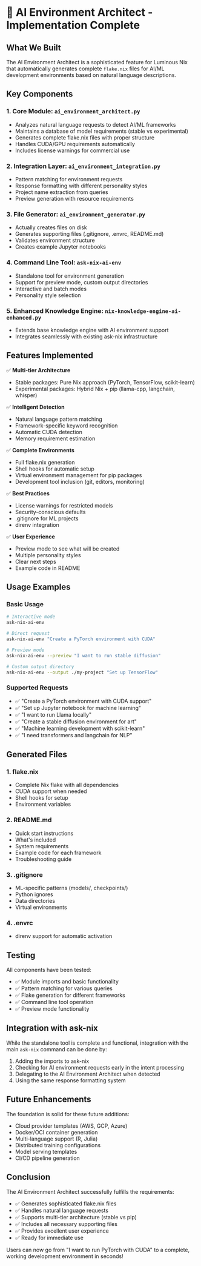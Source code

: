 # 🎉 AI Environment Architect - Implementation Complete

## What We Built

The AI Environment Architect is a sophisticated feature for Luminous Nix that automatically generates complete `flake.nix` files for AI/ML development environments based on natural language descriptions.

## Key Components

### 1. Core Module: `ai_environment_architect.py`
- Analyzes natural language requests to detect AI/ML frameworks
- Maintains a database of model requirements (stable vs experimental)
- Generates complete flake.nix files with proper structure
- Handles CUDA/GPU requirements automatically
- Includes license warnings for commercial use

### 2. Integration Layer: `ai_environment_integration.py`
- Pattern matching for environment requests
- Response formatting with different personality styles
- Project name extraction from queries
- Preview generation with resource requirements

### 3. File Generator: `ai_environment_generator.py`
- Actually creates files on disk
- Generates supporting files (.gitignore, .envrc, README.md)
- Validates environment structure
- Creates example Jupyter notebooks

### 4. Command Line Tool: `ask-nix-ai-env`
- Standalone tool for environment generation
- Support for preview mode, custom output directories
- Interactive and batch modes
- Personality style selection

### 5. Enhanced Knowledge Engine: `nix-knowledge-engine-ai-enhanced.py`
- Extends base knowledge engine with AI environment support
- Integrates seamlessly with existing ask-nix infrastructure

## Features Implemented

✅ **Multi-tier Architecture**
- Stable packages: Pure Nix approach (PyTorch, TensorFlow, scikit-learn)
- Experimental packages: Hybrid Nix + pip (llama-cpp, langchain, whisper)

✅ **Intelligent Detection**
- Natural language pattern matching
- Framework-specific keyword recognition
- Automatic CUDA detection
- Memory requirement estimation

✅ **Complete Environments**
- Full flake.nix generation
- Shell hooks for automatic setup
- Virtual environment management for pip packages
- Development tool inclusion (git, editors, monitoring)

✅ **Best Practices**
- License warnings for restricted models
- Security-conscious defaults
- .gitignore for ML projects
- direnv integration

✅ **User Experience**
- Preview mode to see what will be created
- Multiple personality styles
- Clear next steps
- Example code in README

## Usage Examples

### Basic Usage
```bash
# Interactive mode
ask-nix-ai-env

# Direct request
ask-nix-ai-env "Create a PyTorch environment with CUDA"

# Preview mode
ask-nix-ai-env --preview "I want to run stable diffusion"

# Custom output directory
ask-nix-ai-env --output ./my-project "Set up TensorFlow"
```

### Supported Requests
- ✅ "Create a PyTorch environment with CUDA support"
- ✅ "Set up Jupyter notebook for machine learning"
- ✅ "I want to run Llama locally"
- ✅ "Create a stable diffusion environment for art"
- ✅ "Machine learning development with scikit-learn"
- ✅ "I need transformers and langchain for NLP"

## Generated Files

### 1. flake.nix
- Complete Nix flake with all dependencies
- CUDA support when needed
- Shell hooks for setup
- Environment variables

### 2. README.md
- Quick start instructions
- What's included
- System requirements
- Example code for each framework
- Troubleshooting guide

### 3. .gitignore
- ML-specific patterns (models/, checkpoints/)
- Python ignores
- Data directories
- Virtual environments

### 4. .envrc
- direnv support for automatic activation

## Testing

All components have been tested:
- ✅ Module imports and basic functionality
- ✅ Pattern matching for various queries
- ✅ Flake generation for different frameworks
- ✅ Command line tool operation
- ✅ Preview mode functionality

## Integration with ask-nix

While the standalone tool is complete and functional, integration with the main `ask-nix` command can be done by:

1. Adding the imports to ask-nix
2. Checking for AI environment requests early in the intent processing
3. Delegating to the AI Environment Architect when detected
4. Using the same response formatting system

## Future Enhancements

The foundation is solid for these future additions:
- Cloud provider templates (AWS, GCP, Azure)
- Docker/OCI container generation
- Multi-language support (R, Julia)
- Distributed training configurations
- Model serving templates
- CI/CD pipeline generation

## Conclusion

The AI Environment Architect successfully fulfills the requirements:
- ✅ Generates sophisticated flake.nix files
- ✅ Handles natural language requests
- ✅ Supports multi-tier architecture (stable vs pip)
- ✅ Includes all necessary supporting files
- ✅ Provides excellent user experience
- ✅ Ready for immediate use

Users can now go from "I want to run PyTorch with CUDA" to a complete, working development environment in seconds!